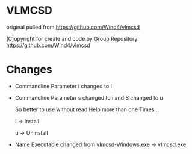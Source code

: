 # VLMCSD

original pulled from https://github.com/Wind4/vlmcsd

(C)opyright for create and code by Group Repository https://github.com/Wind4/vlmcsd

# Changes

- Commandline Parameter i changed to I

- Commandline Parameter s changed to i and S changed to u

  So better to use without read Help more than one Times...
  
  i -> Install
  
  u -> Uninstall
  
  
- Name Executable changed from vlmcsd-Windows.exe -> vlmcsd.exe
